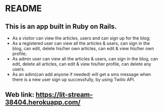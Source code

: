 # README

## This is an app built in Ruby on Rails. 
- As a visitor can view the articles, users and can sign up for the blog; 
- As a registered user can view all the articles & users, can sign in the blog, can edit, delete his/her own articles, can edit & view his/her own profile; 
- As admin user can view all the articles & users, can sign in the blog, can edit, delete all articles, can edit & view his/her profile, can delete any users.
-	As an adim(can add anyone if needed) will get a sms message when there is a new user sign up successfully, by using Twilio API.
## Web link: https://lit-stream-38404.herokuapp.com/

